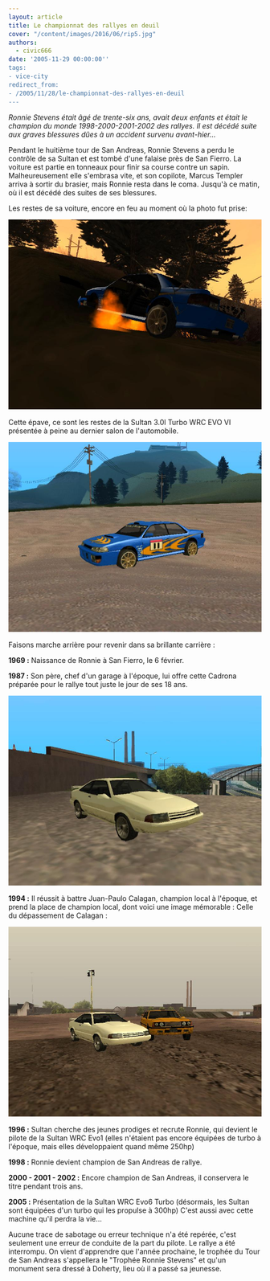 ```yaml
---
layout: article
title: Le championnat des rallyes en deuil
cover: "/content/images/2016/06/rip5.jpg"
authors:
  - civic666
date: '2005-11-29 00:00:00''
tags:
- vice-city
redirect_from:
- /2005/11/28/le-championnat-des-rallyes-en-deuil
---
```


_Ronnie Stevens était âgé de trente-six ans, avait deux enfants et était le champion du monde 1998-2000-2001-2002 des rallyes. Il est décédé suite aux graves blessures dûes à un accident survenu avant-hier..._

Pendant le huitième tour de San Andreas, Ronnie Stevens a perdu le contrôle de sa Sultan et est tombé d'une falaise près de San Fierro. La voiture est partie en tonneaux pour finir sa course contre un sapin. Malheureusement elle s'embrasa vite, et son copilote, Marcus Templer arriva à sortir du brasier, mais Ronnie resta dans le coma. Jusqu'à ce matin, où il est décédé des suites de ses blessures.

Les restes de sa voiture, encore en feu au moment où la photo fut prise:

![](/content/images/2005/01/rip2.jpg)

Cette épave, ce sont les restes de la Sultan 3.0l Turbo WRC EVO VI présentée à peine au dernier salon de l'automobile.

![](/content/images/2005/01/rip1.jpg)

Faisons marche arrière pour revenir dans sa brillante carrière :

**1969 :** Naissance de Ronnie à San Fierro, le 6 février.

**1987 :** Son père, chef d'un garage à l'époque, lui offre cette Cadrona préparée pour le rallye tout juste le jour de ses 18 ans.

![](/content/images/2005/01/rip3.jpg)

**1994 :** Il réussit à battre Juan-Paulo Calagan, champion local à l'époque, et prend la place de champion local, dont voici une image mémorable : Celle du dépassement de Calagan :

![](/content/images/2005/01/rip4.jpg)

**1996 :** Sultan cherche des jeunes prodiges et recrute Ronnie, qui devient le pilote de la Sultan WRC Evo1 (elles n'étaient pas encore équipées de turbo à l'époque, mais elles développaient quand même 250hp)

**1998 :** Ronnie devient champion de San Andreas de rallye.

**2000 - 2001 - 2002 :** Encore champion de San Andreas, il conservera le titre pendant trois ans.

**2005 :** Présentation de la Sultan WRC Evo6 Turbo (désormais, les Sultan sont équipées d'un turbo qui les propulse à 300hp) C'est aussi avec cette machine qu'il perdra la vie...

Aucune trace de sabotage ou erreur technique n'a été repérée, c'est seulement une erreur de conduite de la part du pilote. Le rallye a été interrompu. On vient d'apprendre que l'année prochaine, le trophée du Tour de San Andreas s'appellera le "Trophée Ronnie Stevens" et qu'un monument sera dressé à Doherty, lieu où il a passé sa jeunesse.